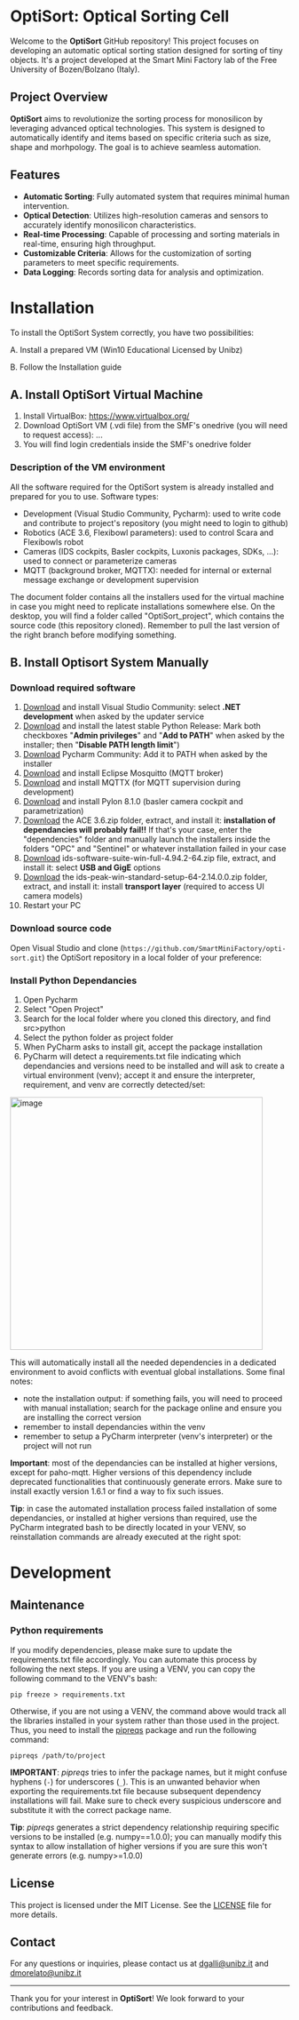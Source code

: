 # OptiSort: Optical Sorting Cell

Welcome to the **OptiSort** GitHub repository! This project focuses on developing an automatic optical sorting station designed for sorting of tiny objects.
It's a project developed at the Smart Mini Factory lab of the Free University of Bozen/Bolzano (Italy).

## Project Overview

**OptiSort** aims to revolutionize the sorting process for monosilicon by leveraging advanced optical technologies. This system is designed to automatically identify and items based on specific criteria such as size, shape and morhpology. The goal is to achieve seamless automation.

## Features

- **Automatic Sorting**: Fully automated system that requires minimal human intervention.
- **Optical Detection**: Utilizes high-resolution cameras and sensors to accurately identify monosilicon characteristics.
- **Real-time Processing**: Capable of processing and sorting materials in real-time, ensuring high throughput.
- **Customizable Criteria**: Allows for the customization of sorting parameters to meet specific requirements.
- **Data Logging**: Records sorting data for analysis and optimization.


# Installation

To install the OptiSort System correctly, you have two possibilities:

A. Install a prepared VM (Win10 Educational Licensed by Unibz)

B. Follow the Installation guide

## A. Install OptiSort Virtual Machine

1. Install VirtualBox: https://www.virtualbox.org/
2. Download OptiSort VM (.vdi file) from the SMF's onedrive (you will need to request access): ...
3. You will find login credentials inside the SMF's onedrive folder

### Description of the VM environment
All the software required for the OptiSort system is already installed and prepared for you to use. Software types:

- Development (Visual Studio Community, Pycharm): used to write code and contribute to project's repository (you might need to login to github)
- Robotics (ACE 3.6, Flexibowl parameters): used to control Scara and Flexibowls robot
- Cameras (IDS cockpits, Basler cockpits, Luxonis packages, SDKs, ...): used to connect or parameterize cameras
- MQTT (background broker, MQTTX): needed for internal or external message exchange or development supervision

The document folder contains all the installers used for the virtual machine in case you might need to replicate installations somewhere else. On the desktop, you will find a folder called "OptiSort_project", which contains the source code (this repository cloned). Remember to pull the last version of the right branch before modifying something.

## B. Install Optisort System Manually

### Download required software

1. [Download](https://visualstudio.microsoft.com/vs/community) and install Visual Studio Community: select **.NET development** when asked by the updater service 
2. [Download](https://www.python.org/) and install the latest stable Python Release: Mark both checkboxes "**Admin privileges**" and "**Add to PATH**" when asked by the installer; then "**Disable PATH length limit**")
3. [Download](https://www.jetbrains.com/pycharm/download/?section=window) Pycharm Community: Add it to PATH when asked by the installer
4. [Download](https://mosquitto.org/download/) and install Eclipse Mosquitto (MQTT broker)
5. [Download](https://mqttx.app/downloads) and install MQTTX (for MQTT supervision during development)
6. [Download](https://www.baslerweb.com/en/downloads/software/2012599532/?srsltid=AfmBOorplO9MAmNuyzK0a-u_12KqZsKkbDvuvwWtmepAgUatpbWpUdGQ) and install Pylon 8.1.0 (basler camera cockpit and parametrization)
7. [Download]() the ACE 3.6.zip folder, extract, and install it: **installation of dependancies will probably fail!!** If that's your case, enter the "dependencies" folder and manually launch the installers inside the folders "OPC" and "Sentinel" or whatever installation failed in your case
8. [Download]() ids-software-suite-win-full-4.94.2-64.zip file, extract, and install it: select **USB and GigE** options
3. [Download]() the ids-peak-win-standard-setup-64-2.14.0.0.zip folder, extract, and install it: install **transport layer** (required to access UI camera models)
9. Restart your PC

### Download source code

Open Visual Studio and clone (```https://github.com/SmartMiniFactory/opti-sort.git```) the OptiSort repository in a local folder of your preference: 


### Install Python Dependancies
1. Open Pycharm
3. Select "Open Project"
4. Search for the local folder where you cloned this directory, and find src>python
5. Select the python folder as project folder
6. When PyCharm asks to install git, accept the package installation
7. PyCharm will detect a requirements.txt file indicating which dependancies and versions need to be installed and will ask to create a virtual environment (venv); accept it and ensure the interpreter, requirement, and venv are correctly detected/set:

<img width="455" alt="image" src="https://github.com/user-attachments/assets/d3464641-75ca-4748-91b4-16ce54cd6d8d" />

This will automatically install all the needed dependencies in a dedicated environment to avoid conflicts with eventual global installations. Some final notes:
- note the installation output: if something fails, you will need to proceed with manual installation; search for the package online and ensure you are installing the correct version
- remember to install dependancies within the venv
- remember to setup a PyCharm interpreter (venv's interpreter) or the project will not run

**Important**: most of the dependancies can be installed at higher versions, except for paho-mqtt. Higher versions of this dependency include deprecated functionalities that continuously generate errors. Make sure to install exactly version 1.6.1 or find a way to fix such issues.

**Tip**: in case the automated installation process failed installation of some dependancies, or installed at higher versions than required, use the PyCharm integrated bash to be directly located in your VENV, so reinstallation commands are already executed at the right spot:


# Development

## Maintenance

### Python requirements
If you modify dependencies, please make sure to update the requirements.txt file accordingly. You can automate this process by following the next steps. If you are using a VENV, you can copy the following command to the VENV's bash:

```
pip freeze > requirements.txt
```

Otherwise, if you are not using a VENV, the command above would track all the libraries installed in your system rather than those used in the project. Thus, you need to install the [pipreqs](https://pypi.org/project/pipreqs/0.1.4/) package and run the following command:

```
pipreqs /path/to/project
```

**IMPORTANT**: _pipreqs_ tries to infer the package names, but it might confuse hyphens (`-`) for underscores (`_`). This is an unwanted behavior when exporting the requirements.txt file because subsequent dependency installations will fail. Make sure to check every suspicious underscore and substitute it with the correct package name.

**Tip**: _pipreqs_ generates a strict dependency relationship requiring specific versions to be installed (e.g. numpy==1.0.0); you can manually modify this syntax to allow installation of higher versions if you are sure this won't generate errors (e.g. numpy>=1.0.0)

## License

This project is licensed under the MIT License. See the [LICENSE](LICENSE) file for more details.

## Contact

For any questions or inquiries, please contact us at [dgalli@unibz.it](mailto:dgalli@unibz.it) and [dmorelato@unibz.it](mailto:dmorelato@unibz.it) 

---

Thank you for your interest in **OptiSort**! We look forward to your contributions and feedback.
